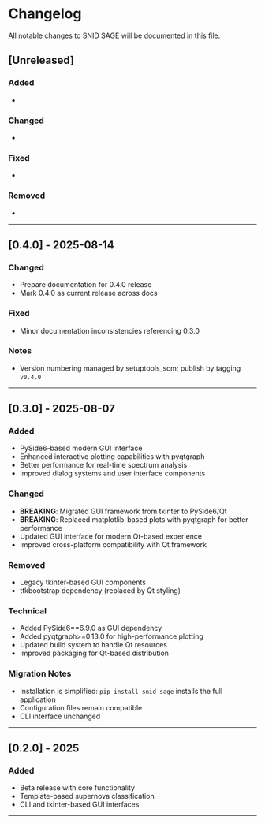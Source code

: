 # Changelog

All notable changes to SNID SAGE will be documented in this file.

## [Unreleased]

### Added
- 

### Changed
- 

### Fixed
- 

### Removed
- 

---

## [0.4.0] - 2025-08-14

### Changed
- Prepare documentation for 0.4.0 release
- Mark 0.4.0 as current release across docs

### Fixed
- Minor documentation inconsistencies referencing 0.3.0

### Notes
- Version numbering managed by setuptools_scm; publish by tagging `v0.4.0`

---

## [0.3.0] - 2025-08-07

### Added
- PySide6-based modern GUI interface
- Enhanced interactive plotting capabilities with pyqtgraph
- Better performance for real-time spectrum analysis
- Improved dialog systems and user interface components

### Changed
- **BREAKING**: Migrated GUI framework from tkinter to PySide6/Qt
- **BREAKING**: Replaced matplotlib-based plots with pyqtgraph for better performance
- Updated GUI interface for modern Qt-based experience
- Improved cross-platform compatibility with Qt framework

### Removed
- Legacy tkinter-based GUI components
- ttkbootstrap dependency (replaced by Qt styling)

### Technical
- Added PySide6==6.9.0 as GUI dependency
- Added pyqtgraph>=0.13.0 for high-performance plotting
- Updated build system to handle Qt resources
- Improved packaging for Qt-based distribution

### Migration Notes
- Installation is simplified: `pip install snid-sage` installs the full application
- Configuration files remain compatible
- CLI interface unchanged

---

## [0.2.0] - 2025

### Added
- Beta release with core functionality
- Template-based supernova classification
- CLI and tkinter-based GUI interfaces

---
